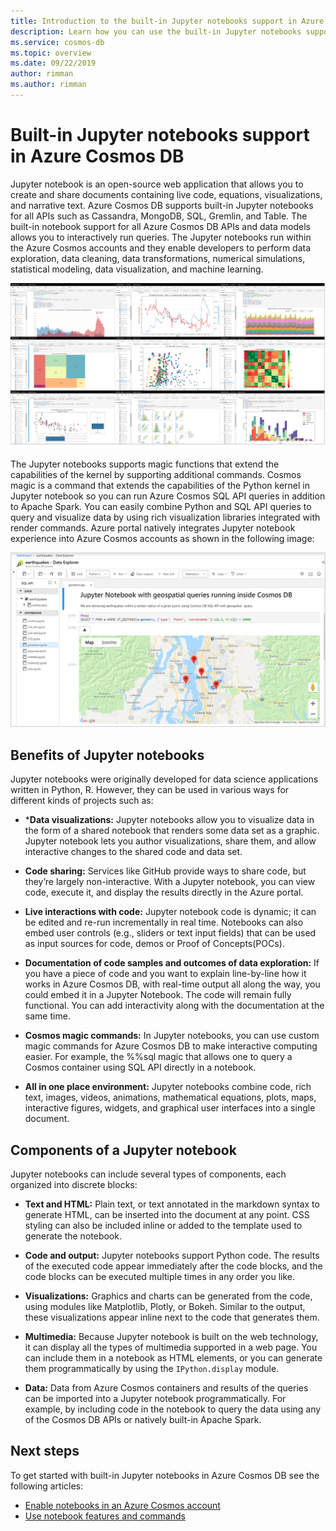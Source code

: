 ```yaml
---
title: Introduction to the built-in Jupyter notebooks support in Azure Cosmos DB
description: Learn how you can use the built-in Jupyter notebooks support in Azure Cosmos DB to interactively run queries.
ms.service: cosmos-db
ms.topic: overview 
ms.date: 09/22/2019
author: rimman
ms.author: rimman
---
```


# Built-in Jupyter notebooks support in Azure Cosmos DB

Jupyter notebook is an open-source web application that allows you to create and share documents containing live code, equations, visualizations, and narrative text. Azure Cosmos DB supports built-in Jupyter notebooks for all APIs such as Cassandra, MongoDB, SQL, Gremlin, and Table. The built-in notebook support for all Azure Cosmos DB APIs and data models allows you to interactively run queries. The Jupyter notebooks run within the Azure Cosmos accounts and they enable developers to perform data exploration, data cleaning, data transformations, numerical simulations, statistical modeling, data visualization, and machine learning.

![Jupyter notebooks visualizations in Azure Cosmos DB](./media/cosmosdb-jupyter-notebooks/cosmos-notebooks-overview.png)

The Jupyter notebooks supports magic functions that extend the capabilities of the kernel by supporting additional commands. Cosmos magic is a command that extends the capabilities of the Python kernel in Jupyter notebook so you can run Azure Cosmos SQL API queries in addition to Apache Spark. You can easily combine Python and SQL API queries to query and visualize data by using rich visualization libraries integrated with render commands.
Azure portal natively integrates Jupyter notebook experience into Azure Cosmos accounts as shown in the following image:

![Jupyter notebooks support in Azure Cosmos DB](./media/cosmosdb-jupyter-notebooks/jupyter-notebooks-portal.png)

## Benefits of Jupyter notebooks

Jupyter notebooks were originally developed for data science applications written in Python, R. However, they can be used in various ways for different kinds of projects such as:

* ***Data visualizations:** Jupyter notebooks allow you to visualize data in the form of a shared notebook that renders some data set as a graphic. Jupyter notebook lets you author visualizations, share them, and allow interactive changes to the shared code and data set.

* **Code sharing:** Services like GitHub provide ways to share code, but they’re largely non-interactive. With a Jupyter notebook, you can view code, execute it, and display the results directly in the Azure portal.

* **Live interactions with code:** Jupyter notebook code is dynamic; it can be edited and re-run incrementally in real time. Notebooks can also embed user controls (e.g., sliders or text input fields) that can be used as input sources for code, demos or Proof of Concepts(POCs).

* **Documentation of code samples and outcomes of data exploration:** If you have a piece of code and you want to explain line-by-line how it works in Azure Cosmos DB, with real-time output all along the way, you could embed it in a Jupyter Notebook. The code will remain fully functional. You can add interactivity along with the documentation at the same time.

* **Cosmos magic commands:** In Jupyter notebooks, you can use custom magic commands for Azure Cosmos DB to make interactive computing easier. For example, the %%sql magic that allows one to query a Cosmos container using SQL API directly in a notebook.

* **All in one place environment:** Jupyter notebooks combine code, rich text, images, videos, animations, mathematical equations, plots, maps, interactive figures, widgets, and graphical user interfaces into a single document.

## Components of a Jupyter notebook

Jupyter notebooks can include several types of components, each organized into discrete blocks:

* **Text and HTML:** Plain text, or text annotated in the markdown syntax to generate HTML, can be inserted into the document at any point. CSS styling can also be included inline or added to the template used to generate the notebook.

* **Code and output:** Jupyter notebooks support Python code. The results of the executed code appear immediately after the code blocks, and the code blocks can be executed multiple times in any order you like.

* **Visualizations:** Graphics and charts can be generated from the code, using modules like Matplotlib, Plotly, or Bokeh. Similar to the output, these visualizations appear inline next to the code that generates them.

* **Multimedia:** Because Jupyter notebook is built on the web technology, it can display all the types of multimedia supported in a web page. You can include them in a notebook as HTML elements, or you can generate them programmatically by using the `IPython.display` module.

* **Data:** Data from Azure Cosmos containers and results of the queries can be imported into a Jupyter notebook programmatically. For example, by including code in the notebook to query the data using any of the Cosmos DB APIs or natively built-in Apache Spark.

## Next steps

To get started with built-in Jupyter notebooks in Azure Cosmos DB see the following articles:

* [Enable notebooks in an Azure Cosmos account](enable-notebooks.md)
* [Use notebook features and commands](use-notebook-features-and-commands.md)



